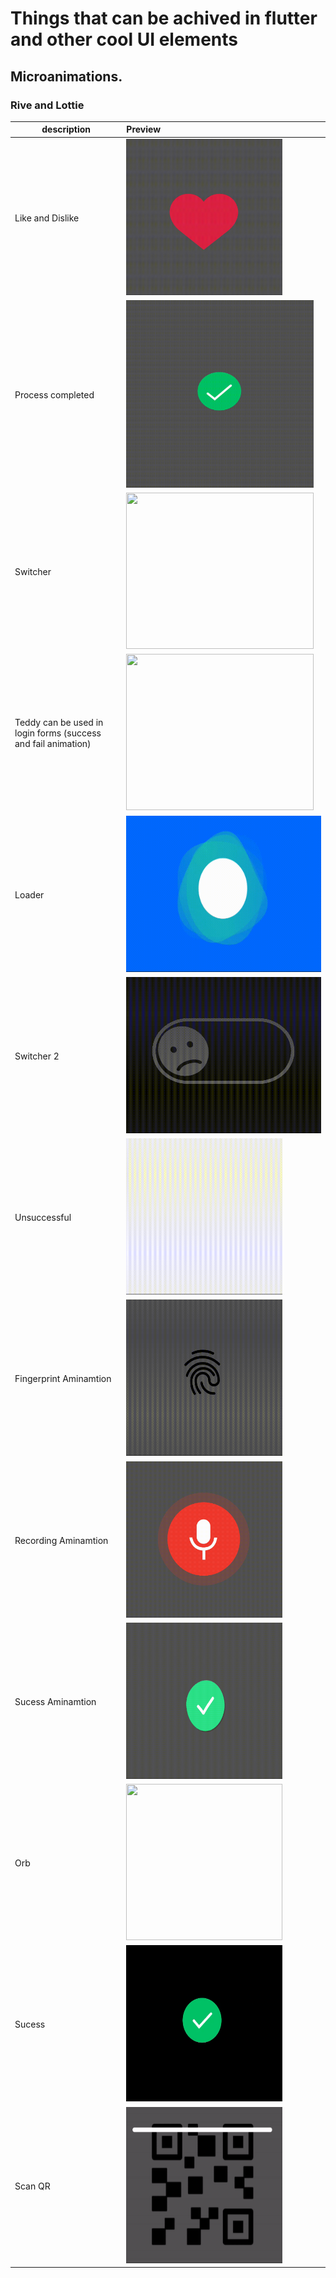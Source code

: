 # Things that can be achived in flutter and other cool UI elements 

## Microanimations.

### Rive and Lottie 

| description | Preview |
|-----------------|:-------------|
|Like and Dislike |<img src="https://raw.githubusercontent.com/Imgkl/flutter_possibilities/main/Screen%20Recording%202021-01-09%20at%202.11.18%20AM.gif" width="250" height="250"/>|
| Process completed | <img src = "https://raw.githubusercontent.com/Imgkl/flutter_possibilities/main/Screen%20Recording%202021-01-09%20at%202.11.52%20AM.gif" width="300" height="300"/>|
|Switcher| <img src="https://github.com/Imgkl/flutter_possibilities/blob/main/Screen%20Recording%202021-01-09%20at%202.12.20%20AM.gif?raw=true" width="300" height="250"/> |
|Teddy can be used in login forms (success and fail animation)| <img src="https://github.com/Imgkl/flutter_possibilities/blob/main/Screen%20Recording%202021-01-09%20at%202.12.56%20AM.gif?raw=true" width="300" height="250"/> |
| Loader | <img src="https://github.com/Imgkl/flutter_possibilities/blob/main/Screen%20Recording%202021-01-09%20at%202.13.30%20AM.gif?raw=true" width="350" height="250"/> |
| Switcher 2 | <img src="https://github.com/Imgkl/flutter_possibilities/blob/main/Screen%20Recording%202021-01-09%20at%202.15.08%20AM.gif?raw=true" width="350" height="250"/> |
| Unsuccessful  |<img src="https://github.com/Imgkl/flutter_possibilities/blob/main/Screen%20Recording%202021-01-09%20at%202.15.53%20AM.gif?raw=true" width="250" height="250"/>|
| Fingerprint Aminamtion | <img src="https://github.com/Imgkl/flutter_possibilities/blob/main/Screen%20Recording%202021-01-09%20at%202.16.18%20AM.gif?raw=true" width="250" height="250"/> |
| Recording Aminamtion | <img src="https://github.com/Imgkl/flutter_possibilities/blob/main/Screen%20Recording%202021-01-09%20at%202.16.43%20AM.gif?raw=true" width="250" height="250"/> |
| Sucess Aminamtion | <img src="https://github.com/Imgkl/flutter_possibilities/blob/main/Screen%20Recording%202021-01-09%20at%202.17.27%20AM.gif?raw=true" width="250" height="250"/> |
| Orb | <img src="https://github.com/Imgkl/flutter_possibilities/blob/main/Screen%20Recording%202021-01-09%20at%202.17.54%20AM.gif?raw=true" width="250" height="250"/> |
| Sucess | <img src="https://github.com/Imgkl/flutter_possibilities/blob/main/check.gif?raw=true" width="250" height="250"/>  |
| Scan QR | <img src="https://github.com/Imgkl/flutter_possibilities/blob/main/qr.gif?raw=true" width="250" height="250"/>  |

